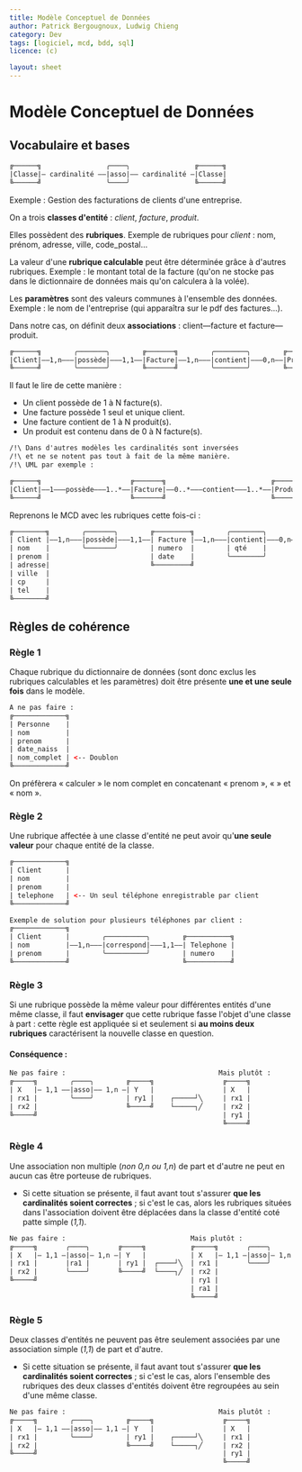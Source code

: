 ```yaml
---
title: Modèle Conceptuel de Données
author: Patrick Bergougnoux, Ludwig Chieng
category: Dev
tags: [logiciel, mcd, bdd, sql]
licence: (c)

layout: sheet
---
```


# Modèle Conceptuel de Données

## Vocabulaire et bases
```xml
╔──────╗                ╭────╮                ╔──────╗
|Classe|— cardinalité ——|asso|—— cardinalité —|Classe|
╚──────╝                ╰────╯                ╚──────╝
```

Exemple : Gestion des facturations de clients d'une entreprise.

On a trois **classes d'entité** : *client*, *facture*, *produit*.

Elles possèdent des **rubriques**. Exemple de rubriques pour *client* : nom, prénom, adresse, ville, code_postal...

La valeur d'une **rubrique calculable** peut être déterminée grâce à d'autres rubriques. Exemple : le montant total de la facture (qu'on ne stocke pas dans le dictionnaire de données mais qu'on calculera à la volée).

Les **paramètres** sont des valeurs communes à l'ensemble des données. Exemple : le nom de l'entreprise (qui apparaîtra sur le pdf des factures...).

Dans notre cas, on définit deux **associations** : client—facture et facture—produit.

```xml
╔──────╗        ╭───────╮        ╔───────╗        ╭────────╮        ╔───────╗
|Client|——1,n———|possède|———1,1——|Facture|——1,n———|contient|———0,n——|Produit|
╚──────╝        ╰───────╯        ╚───────╝        ╰────────╯        ╚───────╝
```

Il faut le lire de cette manière :
* Un client possède de 1 à N facture(s).
* Une facture possède 1 seul et unique client.
* Une facture contient de 1 à N produit(s).
* Un produit est contenu dans de 0 à N facture(s).

```xml
/!\ Dans d'autres modèles les cardinalités sont inversées
/!\ et ne se notent pas tout à fait de la même manière.
/!\ UML par exemple :

╔──────╗                      ╔───────╗                          ╔───────╗
|Client|——1———possède———1..*——|Facture|——0..*———contient———1..*——|Produit|
╚──────╝                      ╚───────╝                          ╚───────╝
```

Reprenons le MCD avec les rubriques cette fois-ci :

```xml
╔────────╗        ╭───────╮        ╔─────────╗        ╭────────╮        ╔───────╗
| Client |——1,n———|possède|———1,1——| Facture |——1,n———|contient|———0,n——|Produit|
| nom    |        ╰───────╯        | numero  |        | qté    |        | ref   |
| prenom |                         | date    |        ╰────────╯        | nom   |
| adresse|                         ╚─────────╝                          | prix  |
| ville  |                                                              ╚───────╝
| cp     |        
| tel    |        
╚────────╝
```


## Règles de cohérence

### Règle 1

Chaque rubrique du dictionnaire de données (sont donc exclus les rubriques calculables et les paramètres) doit être présente **une et une seule fois** dans le modèle.

```xml
A ne pas faire :
╔─────────────╗
| Personne    |
| nom         |
| prenom      |
| date_naiss  |
| nom_complet | <-- Doublon
╚─────────────╝
```

On préfèrera « calculer » le nom complet en concatenant « prenom », « » et « nom ».

### Règle 2

Une rubrique affectée à une classe d'entité ne peut avoir qu'**une seule valeur** pour chaque entité de la classe.

```xml
╔─────────────╗
| Client      |
| nom         |
| prenom      |
| telephone   | <-- Un seul téléphone enregistrable par client
╚─────────────╝

Exemple de solution pour plusieurs téléphones par client :
╔─────────────╗
| Client      |        ╭──────────╮        ╔───────────╗
| nom         |——1,n———|correspond|———1,1——| Telephone |
| prenom      |        ╰──────────╯        | numero    |
╚─────────────╝                            ╚───────────╝
```


### Règle 3

Si une rubrique possède la même valeur pour différentes entités d'une même classe, il faut **envisager** que cette rubrique fasse l'objet d'une classe à part : cette règle est appliquée si et seulement si **au moins deux rubriques** caractérisent la nouvelle classe en question.

#### Conséquence :

```xml
Ne pas faire :                                      Mais plutôt :
╔─────╗        ╭────╮        ╔─────╗                 ╔─────╗
| X   |— 1,1 ——|asso|—— 1,n —| Y   |                 | X   |
| rx1 |        ╰────╯        | ry1 |    ┌─────┘╲     | rx1 |
| rx2 |                      ╚─────╝    └─────┐╱     | rx2 |
╚─────╝                                              | ry1 |
                                                     ╚─────╝
```


### Règle 4

Une association non multiple (*non 0,n ou 1,n*) de part et d'autre ne peut en aucun cas être porteuse de rubriques.
* Si cette situation se présente, il faut avant tout s'assurer **que les cardinalités soient correctes** ; si c'est le cas, alors les rubriques situées dans l'association doivent être déplacées dans la classe d'entité coté patte simple (*1,1*).

```xml
Ne pas faire :                               Mais plutôt :
╔─────╗       ╭────╮       ╔─────╗           ╔─────╗       ╭────╮       ╔─────╗
| X   |— 1,1 —|asso|— 1,n —| Y   |           | X   |— 1,1 —|asso|— 1,n —| Y   |
| rx1 |       |ra1 |       | ry1 |  ┌────┘╲  | rx1 |       ╰────╯       | ry1 |
| rx2 |       ╰────╯       ╚─────╝  └────┐╱  | rx2 |                    ╚─────╝
╚─────╝                                      | ry1 |
                                             | ra1 |
                                             ╚─────╝
```


### Règle 5

Deux classes d'entités ne peuvent pas être seulement associées par une association simple (*1,1*) de part et d'autre.
* Si cette situation se présente, il faut avant tout s'assurer **que les cardinalités soient correctes** ; si c'est le cas, alors l'ensemble des rubriques des deux classes d'entités doivent être regroupées au sein d'une même classe.

```xml
Ne pas faire :                                      Mais plutôt :
╔─────╗        ╭────╮        ╔─────╗                 ╔─────╗
| X   |— 1,1 ——|asso|—— 1,1 —| Y   |                 | X   |
| rx1 |        ╰────╯        | ry1 |    ┌─────┘╲     | rx1 |
| rx2 |                      ╚─────╝    └─────┐╱     | rx2 |
╚─────╝                                              | ry1 |
                                                     ╚─────╝
```
